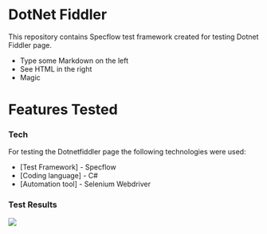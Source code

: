 # DotNet Fiddler

This repository contains Specflow test framework created for testing Dotnet Fiddler page.

  - Type some Markdown on the left
  - See HTML in the right
  - Magic

# Features Tested

### Tech

For testing the Dotnetfiddler page the following technologies were used:

* [Test Framework] - Specflow
* [Coding language] - C#
* [Automation tool] - Selenium Webdriver

### Test Results

<img src="https://user-images.githubusercontent.com/48386400/98528189-e005ec00-2273-11eb-97b5-4319e885659c.png">